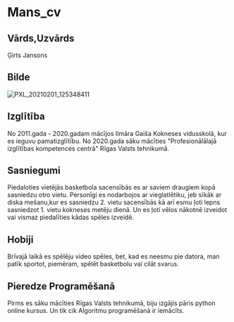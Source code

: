 # Mans_cv
## Vārds,Uzvārds 
 Ģirts Jansons
## Bilde
![PXL_20210201_125348411](https://avatars.githubusercontent.com/u/78017588?s=400&u=12d1c8bf5eb58a2c87da301a36447b9c5c95daff&v=4)    

## Izglītība
No 2011.gada - 2020.gadam mācījos Ilmāra Gaiša Kokneses vidusskolā, kur es ieguvu pamatizglītību. No 2020.gada sāku mācīties "Profesionālālajā izglītības kompetences centrā" Rīgas Valsts tehnikumā.

## Sasniegumi
Piedaloties vietējās basketbola sacensībās es ar saviem draugiem kopā sasniedzu otro vietu. Personīgi es nodarbojos ar vieglatlētiku, jeb sīkāk ar diska mešanu,kur es sasniedzu 2. vietu sacensībās kā arī esmu ļoti lepns sasniedzot 1. vietu kokneses metēju dienā. Un es ļoti vēlos nākotnē izveidot vai vismaz piedalīties kādas spēles izveidē.

## Hobiji
Brīvajā laikā es spēlēju video spēles, bet, kad es neesmu pie datora, man patīk sportot, piemēram, spēlēt basketbolu vai cilāt svarus.

## Pieredze Programēšanā
Pirms es sāku mācīties Rīgas Valsts tehnikumā, biju izgājis pāris python online kursus. Un tik cik Algoritmu programēšanā ir iemācīts.
